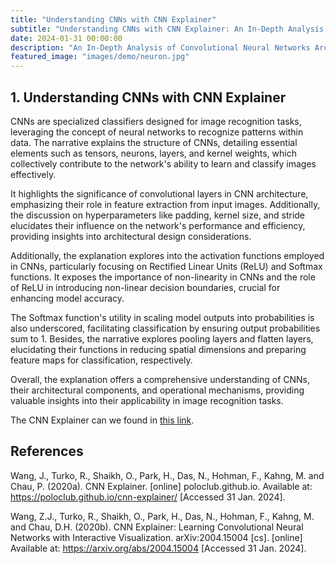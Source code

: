 ```yaml
---
title: "Understanding CNNs with CNN Explainer"
subtitle: "Understanding CNNs with CNN Explainer: An In-Depth Analysis of Convolutional Neural Networks Architecture and Operations"
date: 2024-01-31 00:00:00
description: "An In-Depth Analysis of Convolutional Neural Networks Architecture and Operations."
featured_image: "images/demo/neuron.jpg"
---
```



## 1. Understanding CNNs with CNN Explainer

CNNs are specialized classifiers designed for image recognition tasks, leveraging the concept of neural networks to recognize patterns within data. The narrative explains the structure of CNNs, detailing essential elements such as tensors, neurons, layers, and kernel weights, which collectively contribute to the network's ability to learn and classify images effectively. 

It highlights the significance of convolutional layers in CNN architecture, emphasizing their role in feature extraction from input images. Additionally, the discussion on hyperparameters like padding, kernel size, and stride elucidates their influence on the network's performance and efficiency, providing insights into architectural design considerations.

Additionally, the explanation explores into the activation functions employed in CNNs, particularly focusing on Rectified Linear Units (ReLU) and Softmax functions. It exposes the importance of non-linearity in CNNs and the role of ReLU in introducing non-linear decision boundaries, crucial for enhancing model accuracy. 

The Softmax function's utility in scaling model outputs into probabilities is also underscored, facilitating classification by ensuring output probabilities sum to 1. Besides, the narrative explores pooling layers and flatten layers, elucidating their functions in reducing spatial dimensions and preparing feature maps for classification, respectively. 

Overall, the explanation offers a comprehensive understanding of CNNs, their architectural components, and operational mechanisms, providing valuable insights into their applicability in image recognition tasks.

The CNN Explainer can we found in [this link](https://poloclub.github.io/cnn-explainer/).  


## References

Wang, J., Turko, R., Shaikh, O., Park, H., Das, N., Hohman, F., Kahng, M. and Chau, P. (2020a). CNN Explainer. [online] poloclub.github.io. Available at: https://poloclub.github.io/cnn-explainer/ [Accessed 31 Jan. 2024].

Wang, Z.J., Turko, R., Shaikh, O., Park, H., Das, N., Hohman, F., Kahng, M. and Chau, D.H. (2020b). CNN Explainer: Learning Convolutional Neural Networks with Interactive Visualization. arXiv:2004.15004 [cs]. [online] Available at: https://arxiv.org/abs/2004.15004 [Accessed 31 Jan. 2024].